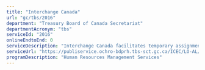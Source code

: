 ```yaml
---
title: "Interchange Canada"
url: "gc/tbs/2016"
department: "Treasury Board of Canada Secretariat"
departmentAcronym: "tbs"
serviceId: "2016"
onlineEndtoEnd: 0
serviceDescription: "Interchange Canada facilitates temporary assignments of individuals in and out of the core public administration."
serviceUrl: "https://publiservice.ochro-bdprh.tbs-sct.gc.ca/ICEC/LO-AL/Login-eng.aspx,https://www.tbs-sct.gc.ca/icec/ao-pa/PostAssignment-eng.aspx,https://www.canada.ca/en/treasury-board-secretariat/services/professional-development/interchange-canada.html,https://www.tbs-sct.gc.ca/ICEC/AO-PA/Welcome-eng.aspx,https://www.tbs-sct.gc.ca/ICEC/PVR-AVCV/Account/Login?GoCTemplateCulture=en-CA"
programDescription: "Human Resources Management Services"
---
```

